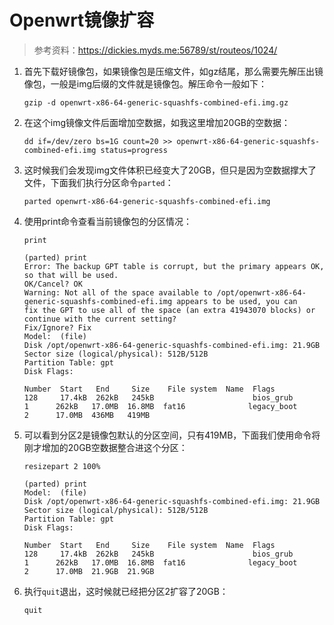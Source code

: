 # Openwrt镜像扩容

> 参考资料：<https://dickies.myds.me:56789/st/routeos/1024/>

1. 首先下载好镜像包，如果镜像包是压缩文件，如gz结尾，那么需要先解压出镜像包，一般是img后缀的文件就是镜像包。解压命令一般如下：

    ```shell
    gzip -d openwrt-x86-64-generic-squashfs-combined-efi.img.gz
    ```

1. 在这个img镜像文件后面增加空数据，如我这里增加20GB的空数据：

    ```shell
    dd if=/dev/zero bs=1G count=20 >> openwrt-x86-64-generic-squashfs-combined-efi.img status=progress
    ```

1. 这时候我们会发现img文件体积已经变大了20GB，但只是因为空数据撑大了文件，下面我们执行分区命令`parted`：

    ```shell
    parted openwrt-x86-64-generic-squashfs-combined-efi.img
    ```

1. 使用print命令查看当前镜像包的分区情况：

    ```shell
    print
    ```

    ```shell
    (parted) print
    Error: The backup GPT table is corrupt, but the primary appears OK, so that will be used.
    OK/Cancel? OK
    Warning: Not all of the space available to /opt/openwrt-x86-64-generic-squashfs-combined-efi.img appears to be used, you can
    fix the GPT to use all of the space (an extra 41943070 blocks) or continue with the current setting? 
    Fix/Ignore? Fix
    Model:  (file)
    Disk /opt/openwrt-x86-64-generic-squashfs-combined-efi.img: 21.9GB
    Sector size (logical/physical): 512B/512B
    Partition Table: gpt
    Disk Flags: 

    Number  Start   End     Size    File system  Name  Flags
    128     17.4kB  262kB   245kB                      bios_grub
    1      262kB   17.0MB  16.8MB  fat16              legacy_boot
    2      17.0MB  436MB   419MB
    ```

1. 可以看到分区2是镜像包默认的分区空间，只有419MB，下面我们使用命令将刚才增加的20GB空数据整合进这个分区：

    ```shell
    resizepart 2 100%
    ```

    ```shell
    (parted) print                                                            
    Model:  (file)
    Disk /opt/openwrt-x86-64-generic-squashfs-combined-efi.img: 21.9GB
    Sector size (logical/physical): 512B/512B
    Partition Table: gpt
    Disk Flags: 

    Number  Start   End     Size    File system  Name  Flags
    128     17.4kB  262kB   245kB                      bios_grub
    1      262kB   17.0MB  16.8MB  fat16              legacy_boot
    2      17.0MB  21.9GB  21.9GB
    ```

1. 执行`quit`退出，这时候就已经把分区2扩容了20GB：

    ```shell
    quit
    ```
